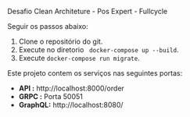 Desafio Clean Architeture - Pos Expert - Fullcycle

Seguir os passos abaixo:

1. Clone o repositório do git.
2. Execute no diretorio ` docker-compose up --build`.
3. Execute `docker-compose run migrate`.

Este projeto contem os serviços nas seguintes portas:

- **API    :** http://localhost:8000/order
- **GRPC   :** Porta 50051
- **GraphQL:** http://localhost:8080/
